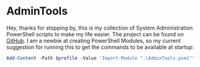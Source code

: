 # AdminTools

Hey, thanks for stopping by, this is my collection of System Administration PowerShell scripts to make my life easier.
The project can be found on [GitHub](https://github.com/baileydauterman/AdminTools).
I am a newbie at creating PowerShell Modules, so my current suggestion for running this to get the commands to be available at startup:

```powershell
Add-Content -Path $profile -Value 'Import-Module ".\AdminTools.psm1"'
```